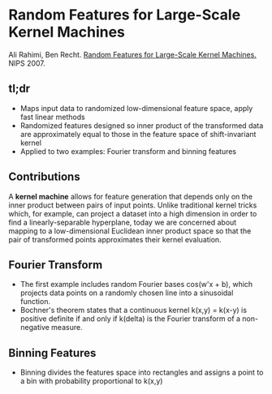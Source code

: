 # Random Features for Large-Scale Kernel Machines

Ali Rahimi, Ben Recht. [Random Features for Large-Scale Kernel Machines.](https://people.eecs.berkeley.edu/~brecht/papers/07.rah.rec.nips) NIPS 2007. 

## tl;dr
 - Maps input data to randomized low-dimensional feature space, apply fast linear methods
 - Randomized features designed so inner product of the transformed data are approximately equal to those in the feature space of shift-invariant kernel
 - Applied to two examples: Fourier transform and binning features

## Contributions
A **kernel machine** allows for feature generation that depends only on the inner product between pairs of input points. Unlike traditional kernel tricks which, for example, can project a dataset into a high dimension in order to find a linearly-separable hyperplane, today we are concerned about mapping to a low-dimensional Euclidean inner product space so that the pair of transformed points approximates their kernel evaluation. 

## Fourier Transform
 - The first example includes random Fourier bases cos(w'x + b), which projects data points on a randomly chosen line into a sinusoidal function.  
 -  Bochner's theorem states that a continuous kernel k(x,y) = k(x-y) is positive definite if and only if k(delta) is the Fourier transform of a non-negative measure.

## Binning Features
 - Binning divides the features space into rectangles and assigns a point to a bin with probability proportional to k(x,y)